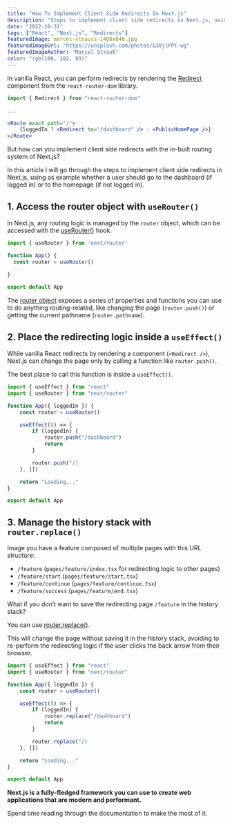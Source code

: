 ```yaml
---
title: "How To Implement Client Side Redirects In Next.js"
description: "Steps to implement client side redirects in Next.js, using as example whether a user should go to the dashboard (if logged in) or to the homepage (if not logged in)."
date: "2022-10-31"
tags: ["React", "Next.js", "Redirects"]
featuredImage: marcel-strauss-1400x840.jpg
featuredImageUrl: "https://unsplash.com/photos/G30jlFPt-wg"
featuredImageAuthor: "Marcel Strauß"
color: "rgb(108, 102, 93)"
---
```


In vanilla React, you can perform redirects by rendering the [Redirect](https://v5.reactrouter.com/web/api/Redirect) component from the `react-router-dom` library.

```jsx
import { Redirect } from "react-router-dom"

...

<Route exact path="/">
    {loggedIn ? <Redirect to="/dashboard" /> : <PublicHomePage />}
</Route>
```

But how can you implement client side redirects with the in-built routing system of Next.js?

In this article I will go through the steps to implement client side redirects in Next.js, using as example whether a user should go to the dashboard (if logged in) or to the homepage (if not logged in).

## 1. Access the router object with `useRouter()`

In Next.js, any routing logic is managed by the `router` object, which can be accessed with the [useRouter()](https://nextjs.org/docs/api-reference/next/router) hook.

```jsx
import { useRouter } from 'next/router'

function App() {
  const router = useRouter()
  ...
}

export default App
```

The [router object](https://nextjs.org/docs/api-reference/next/router#router-object) exposes a series of properties and functions you can use to do anything routing-related, like changing the page (`router.push()`) or getting the current pathname (`router.pathname`).

## 2. Place the redirecting logic inside a `useEffect()`

While vanilla React redirects by rendering a component (`<Redirect />`), Next.js can change the page only by calling a function like `router.push()`.

The best place to call this function is inside a `useEffect()`.

```jsx
import { useEffect } from "react"
import { useRouter } from "next/router"

function App({ loggedIn }) {
    const router = useRouter()

    useEffect(() => {
        if (loggedIn) {
            router.push("/dashboard")
            return
        }

        router.push("/)
    }, [])

    return "Loading..."
}

export default App
```

## 3. Manage the history stack with `router.replace()`

Image you have a feature composed of multiple pages with this URL structure:

<!-- | URL | File | Purpose |
| ---------------- | ----------------------- | Redirecting route |
| /feature | pages/feature/index.ts | Page |
| /feature/start | pages/feature/start.ts | Page |
| /feature/middle | pages/feature/middle.ts | Page |
| /feature/end | pages/feature/end.ts | Page | -->

-   `/feature` (`pages/feature/index.tsx` for redirecting logic to other pages)
-   `/feature/start` (`pages/feature/start.tsx`)
-   `/feature/continue` (`pages/feature/continue.tsx`)
-   `/feature/success` (`pages/feature/end.tsx`)

What if you don’t want to save the redirecting page `/feature` in the history stack?

You can use [router.replace()](https://nextjs.org/docs/api-reference/next/router#routerreplace).

This will change the page without saving it in the history stack, avoiding to re-perform the redirecting logic if the user clicks the back arrow from their browser.

```jsx
import { useEffect } from "react"
import { useRouter } from "next/router"

function App({ loggedIn }) {
    const router = useRouter()

    useEffect(() => {
        if (loggedIn) {
            router.replace("/dashboard")
            return
        }

        router.replace("/)
    }, [])

    return "Loading..."
}

export default App
```

**Next.js is a fully-fledged framework you can use to create web applications that are modern and performant.**

Spend time reading through the documentation to make the most of it.
